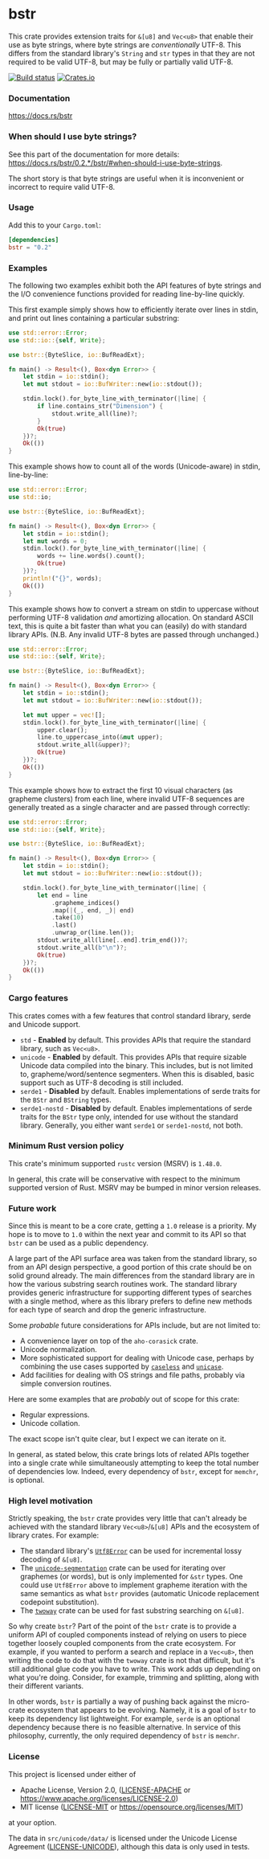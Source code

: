 bstr
====
This crate provides extension traits for `&[u8]` and `Vec<u8>` that enable
their use as byte strings, where byte strings are _conventionally_ UTF-8. This
differs from the standard library's `String` and `str` types in that they are
not required to be valid UTF-8, but may be fully or partially valid UTF-8.

[![Build status](https://github.com/BurntSushi/bstr/workflows/ci/badge.svg)](https://github.com/BurntSushi/bstr/actions)
[![Crates.io](https://img.shields.io/crates/v/bstr.svg)](https://crates.io/crates/bstr)


### Documentation

https://docs.rs/bstr


### When should I use byte strings?

See this part of the documentation for more details:
https://docs.rs/bstr/0.2.*/bstr/#when-should-i-use-byte-strings.

The short story is that byte strings are useful when it is inconvenient or
incorrect to require valid UTF-8.


### Usage

Add this to your `Cargo.toml`:

```toml
[dependencies]
bstr = "0.2"
```


### Examples

The following two examples exhibit both the API features of byte strings and
the I/O convenience functions provided for reading line-by-line quickly.

This first example simply shows how to efficiently iterate over lines in
stdin, and print out lines containing a particular substring:

```rust
use std::error::Error;
use std::io::{self, Write};

use bstr::{ByteSlice, io::BufReadExt};

fn main() -> Result<(), Box<dyn Error>> {
    let stdin = io::stdin();
    let mut stdout = io::BufWriter::new(io::stdout());

    stdin.lock().for_byte_line_with_terminator(|line| {
        if line.contains_str("Dimension") {
            stdout.write_all(line)?;
        }
        Ok(true)
    })?;
    Ok(())
}
```

This example shows how to count all of the words (Unicode-aware) in stdin,
line-by-line:

```rust
use std::error::Error;
use std::io;

use bstr::{ByteSlice, io::BufReadExt};

fn main() -> Result<(), Box<dyn Error>> {
    let stdin = io::stdin();
    let mut words = 0;
    stdin.lock().for_byte_line_with_terminator(|line| {
        words += line.words().count();
        Ok(true)
    })?;
    println!("{}", words);
    Ok(())
}
```

This example shows how to convert a stream on stdin to uppercase without
performing UTF-8 validation _and_ amortizing allocation. On standard ASCII
text, this is quite a bit faster than what you can (easily) do with standard
library APIs. (N.B. Any invalid UTF-8 bytes are passed through unchanged.)

```rust
use std::error::Error;
use std::io::{self, Write};

use bstr::{ByteSlice, io::BufReadExt};

fn main() -> Result<(), Box<dyn Error>> {
    let stdin = io::stdin();
    let mut stdout = io::BufWriter::new(io::stdout());

    let mut upper = vec![];
    stdin.lock().for_byte_line_with_terminator(|line| {
        upper.clear();
        line.to_uppercase_into(&mut upper);
        stdout.write_all(&upper)?;
        Ok(true)
    })?;
    Ok(())
}
```

This example shows how to extract the first 10 visual characters (as grapheme
clusters) from each line, where invalid UTF-8 sequences are generally treated
as a single character and are passed through correctly:

```rust
use std::error::Error;
use std::io::{self, Write};

use bstr::{ByteSlice, io::BufReadExt};

fn main() -> Result<(), Box<dyn Error>> {
    let stdin = io::stdin();
    let mut stdout = io::BufWriter::new(io::stdout());

    stdin.lock().for_byte_line_with_terminator(|line| {
        let end = line
            .grapheme_indices()
            .map(|(_, end, _)| end)
            .take(10)
            .last()
            .unwrap_or(line.len());
        stdout.write_all(line[..end].trim_end())?;
        stdout.write_all(b"\n")?;
        Ok(true)
    })?;
    Ok(())
}
```


### Cargo features

This crates comes with a few features that control standard library, serde
and Unicode support.

* `std` - **Enabled** by default. This provides APIs that require the standard
  library, such as `Vec<u8>`.
* `unicode` - **Enabled** by default. This provides APIs that require sizable
  Unicode data compiled into the binary. This includes, but is not limited to,
  grapheme/word/sentence segmenters. When this is disabled, basic support such
  as UTF-8 decoding is still included.
* `serde1` - **Disabled** by default. Enables implementations of serde traits
  for the `BStr` and `BString` types.
* `serde1-nostd` - **Disabled** by default. Enables implementations of serde
  traits for the `BStr` type only, intended for use without the standard
  library. Generally, you either want `serde1` or `serde1-nostd`, not both.


### Minimum Rust version policy

This crate's minimum supported `rustc` version (MSRV) is `1.48.0`.

In general, this crate will be conservative with respect to the minimum
supported version of Rust. MSRV may be bumped in minor version releases.


### Future work

Since this is meant to be a core crate, getting a `1.0` release is a priority.
My hope is to move to `1.0` within the next year and commit to its API so that
`bstr` can be used as a public dependency.

A large part of the API surface area was taken from the standard library, so
from an API design perspective, a good portion of this crate should be on solid
ground already. The main differences from the standard library are in how the
various substring search routines work. The standard library provides generic
infrastructure for supporting different types of searches with a single method,
where as this library prefers to define new methods for each type of search and
drop the generic infrastructure.

Some _probable_ future considerations for APIs include, but are not limited to:

* A convenience layer on top of the `aho-corasick` crate.
* Unicode normalization.
* More sophisticated support for dealing with Unicode case, perhaps by
  combining the use cases supported by [`caseless`](https://docs.rs/caseless)
  and [`unicase`](https://docs.rs/unicase).
* Add facilities for dealing with OS strings and file paths, probably via
  simple conversion routines.

Here are some examples that are _probably_ out of scope for this crate:

* Regular expressions.
* Unicode collation.

The exact scope isn't quite clear, but I expect we can iterate on it.

In general, as stated below, this crate brings lots of related APIs together
into a single crate while simultaneously attempting to keep the total number of
dependencies low. Indeed, every dependency of `bstr`, except for `memchr`, is
optional.


### High level motivation

Strictly speaking, the `bstr` crate provides very little that can't already be
achieved with the standard library `Vec<u8>`/`&[u8]` APIs and the ecosystem of
library crates. For example:

* The standard library's
  [`Utf8Error`](https://doc.rust-lang.org/std/str/struct.Utf8Error.html)
  can be used for incremental lossy decoding of `&[u8]`.
* The
  [`unicode-segmentation`](https://unicode-rs.github.io/unicode-segmentation/unicode_segmentation/index.html)
  crate can be used for iterating over graphemes (or words), but is only
  implemented for `&str` types. One could use `Utf8Error` above to implement
  grapheme iteration with the same semantics as what `bstr` provides (automatic
  Unicode replacement codepoint substitution).
* The [`twoway`](https://docs.rs/twoway) crate can be used for
  fast substring searching on `&[u8]`.

So why create `bstr`? Part of the point of the `bstr` crate is to provide a
uniform API of coupled components instead of relying on users to piece together
loosely coupled components from the crate ecosystem. For example, if you wanted
to perform a search and replace in a `Vec<u8>`, then writing the code to do
that with the `twoway` crate is not that difficult, but it's still additional
glue code you have to write. This work adds up depending on what you're doing.
Consider, for example, trimming and splitting, along with their different
variants.

In other words, `bstr` is partially a way of pushing back against the
micro-crate ecosystem that appears to be evolving. Namely, it is a goal of
`bstr` to keep its dependency list lightweight. For example, `serde` is an
optional dependency because there is no feasible alternative. In service of
this philosophy, currently, the only required dependency of `bstr` is `memchr`.


### License

This project is licensed under either of

 * Apache License, Version 2.0, ([LICENSE-APACHE](LICENSE-APACHE) or
   https://www.apache.org/licenses/LICENSE-2.0)
 * MIT license ([LICENSE-MIT](LICENSE-MIT) or
   https://opensource.org/licenses/MIT)

at your option.

The data in `src/unicode/data/` is licensed under the Unicode License Agreement
([LICENSE-UNICODE](https://www.unicode.org/copyright.html#License)), although
this data is only used in tests.
